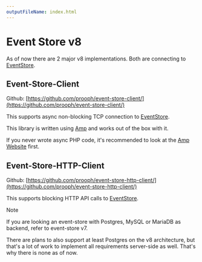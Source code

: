 ```yaml
---
outputFileName: index.html
---
```


# Event Store v8

As of now there are 2 major v8 implementations. Both are connecting to [EventStore](http://eventstore.org).

## Event-Store-Client

Github: [https://github.com/prooph/event-store-client/](https://github.com/prooph/event-store-client/)

This supports async non-blocking TCP connection to [EventStore](http://eventstore.org/).

This library is written using [Amp](https://github.com/amphp/amp/) and works out of the box with it.

If you never wrote async PHP code, it's recommended to look at the [Amp Website](https://amphp.org/) first.

## Event-Store-HTTP-Client

Github: [https://github.com/prooph/event-store-http-client/](https://github.com/prooph/event-store-http-client/)

This supports blocking HTTP API calls to [EventStore](http://eventstore.org/).

> [!NOTE]
> If you are looking an event-store with Postgres, MySQL or MariaDB as backend, refer to event-store v7.

There are plans to also support at least Postgres on the v8 architecture, but that's a lot of work to implement all requirements server-side as well. That's why there is none as of now.
